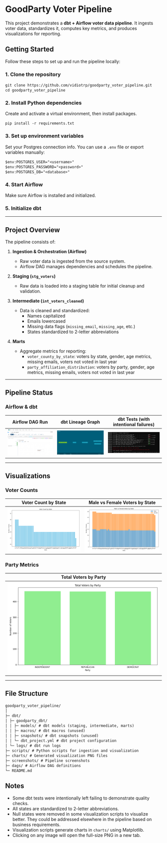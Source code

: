 # GoodParty Voter Pipeline

This project demonstrates a **dbt + Airflow voter data pipeline**. It ingests voter data, standardizes it, computes key metrics, and produces visualizations for reporting.

## Getting Started

Follow these steps to set up and run the pipeline locally:

### 1. Clone the repository

    git clone https://github.com/vidiotrp/goodparty_voter_pipeline.git
    cd goodparty_voter_pipeline

### 2. Install Python dependencies
Create and activate a virtual environment, then install packages.  

    pip install -r requirements.txt

### 3. Set up environment variables
Set your Postgres connection info. You can use a `.env` file or export variables manually:  

    $env:POSTGRES_USER="<username>"
    $env:POSTGRES_PASSWORD="<password>"
    $env:POSTGRES_DB="<database>"

### 4. Start Airflow
Make sure Airflow is installed and initialized.

### 5. Initialize dbt

---

## Project Overview

The pipeline consists of:

1. **Ingestion & Orchestration (Airflow)**  
   - Raw voter data is ingested from the source system.
   - Airflow DAG manages dependencies and schedules the pipeline.

2. **Staging (`stg_voters`)**  
   - Raw data is loaded into a staging table for initial cleanup and validation.

3. **Intermediate (`int_voters_cleaned`)**  
   - Data is cleaned and standardized:
     - Names capitalized
     - Emails lowercased
     - Missing data flags (`missing_email`, `missing_age`, etc.)
     - States standardized to 2-letter abbreviations

4. **Marts**  
   - Aggregate metrics for reporting:
     - `voter_county_by_state`: voters by state, gender, age metrics, missing emails, voters not voted in last year
     - `party_affiliation_distribution`: voters by party, gender, age metrics, missing emails, voters not voted in last year

---

## Pipeline Status

### Airflow & dbt

| Airflow DAG Run | dbt Lineage Graph | dbt Tests (with intentional failures) |
|-----------------|-----------------|--------------------------------------|
| [![Airflow DAG success](screenshots/airflow_success.png)](screenshots/airflow_success.png) | [![dbt Lineage Graph](screenshots/dbt_lineage_graph.png)](screenshots/dbt_lineage_graph.png) | [![dbt Tests](screenshots/dbt_test_with_intentional_failures.png)](screenshots/dbt_test_with_intentional_failures.png) |

---

## Visualizations

### Voter Counts

| Voter Count by State | Male vs Female Voters by State |
|---------------------|-------------------------------|
| [![Voter Count by State](charts/voter_count_by_state.png)](charts/voter_count_by_state.png) | [![Voter Gender by State](charts/voter_gender_by_state.png)](charts/voter_gender_by_state.png) |

### Party Metrics

| Total Voters by Party |
|----------------------|
| [![Voter Count by Party](charts/voter_count_by_party.png)](charts/voter_count_by_party.png) |

---

## File Structure
```
goodparty_voter_pipeline/
│
├─ dbt/
│ ├─ goodparty_dbt/
│ │ ├─ models/ # dbt models (staging, intermediate, marts)
│ │ ├─ macros/ # dbt macros (unused)
│ │ ├─ snapshots/ # dbt snapshots (unused)
│ │ └─ dbt_project.yml # dbt project configuration
│ └─ logs/ # dbt run logs
├─ scripts/ # Python scripts for ingestion and visualization
├─ charts/ # Generated visualization PNG files
├─ screenshots/ # Pipeline screenshots
├─ dags/ # Airflow DAG definitions
└─ README.md
```


## Notes

- Some dbt tests were intentionally left failing to demonstrate quality checks.
- All states are standardized to 2-letter abbreviations.
- Null states were removed in some visualization scripts to visualize better. They could be addressed elsewhere in the pipeline based on business requirements.
- Visualization scripts generate charts in `charts/` using Matplotlib.
- Clicking on any image will open the full-size PNG in a new tab.

